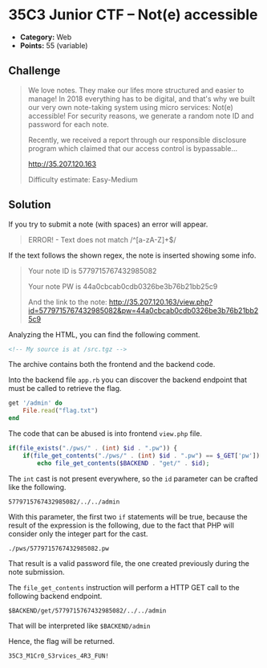 # 35C3 Junior CTF – Not(e) accessible

* **Category:** Web
* **Points:** 55 (variable)

## Challenge

> We love notes. They make our lifes more structured and easier to manage! In 2018 everything has to be digital, and that's why we built our very own note-taking system using micro services: Not(e) accessible! For security reasons, we generate a random note ID and password for each note.
>
> Recently, we received a report through our responsible disclosure program which claimed that our access control is bypassable...
>
> http://35.207.120.163
>
> Difficulty estimate: Easy-Medium

## Solution

If you try to submit a note (with spaces) an error will appear.

> ERROR! - Text does not match /^[a-zA-Z]+$/

If the text follows the shown regex, the note is inserted showing some info.

> Your note ID is 5779715767432985082
>
> Your note PW is 44a0cbcab0cdb0326be3b76b21bb25c9
>
> And the link to the note:
> http://35.207.120.163/view.php?id=5779715767432985082&pw=44a0cbcab0cdb0326be3b76b21bb25c9

Analyzing the HTML, you can find the following comment.

```HTML
<!-- My source is at /src.tgz -->
```

The archive contains both the frontend and the backend code.

Into the backend file `app.rb` you can discover the backend endpoint that must be called to retrieve the flag.

```Ruby
get '/admin' do
	File.read("flag.txt")
end
```

The code that can be abused is into frontend `view.php` file.

```PHP
if(file_exists("./pws/" . (int) $id . ".pw")) {
    if(file_get_contents("./pws/" . (int) $id . ".pw") == $_GET['pw']) {
        echo file_get_contents($BACKEND . "get/" . $id);
```

The `int` cast is not present everywhere, so the `id` parameter can be crafted like the following.

```
5779715767432985082/../../admin
```

With this parameter, the first two `if` statements will be true, because the result of the expression is the following, due to the fact that PHP will consider only the integer part for the cast.

```
./pws/5779715767432985082.pw
```

That result is a valid password file, the one created previously during the note submission.

The `file_get_contents` instruction will perform a HTTP GET call to the following backend endpoint.

```
$BACKEND/get/5779715767432985082/../../admin
```

That will be interpreted like `$BACKEND/admin`

Hence, the flag will be returned.

```
35C3_M1Cr0_S3rvices_4R3_FUN!
```